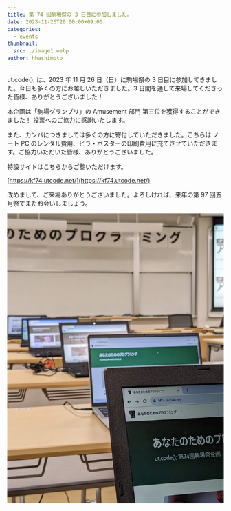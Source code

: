 ```yaml
---
title: 第 74 回駒場祭の 3 日目に参加しました。
date: 2023-11-26T20:00:00+09:00
categories:
  - events
thumbnail:
  src: ./image1.webp
author: hhashimoto
---
```


ut.code(); は、2023 年 11 月 26 日（日）に駒場祭の 3 日目に参加してきました。今日も多くの方にお越しいただきました。3 日間を通して来場してくださった皆様、ありがとうございました！

本企画は「駒場グランプリ」の Amusement 部門 第三位を獲得することができました！ 投票へのご協力に感謝いたします。

また、カンパにつきましては多くの方に寄付していただきました。こちらは ノート PC のレンタル費用、ビラ・ポスターの印刷費用に充てさせていただきます。ご協力いただいた皆様、ありがとうございました。

特設サイトはこちらからご覧いただけます。

[https://kf74.utcode.net/](https://kf74.utcode.net/)

改めまして、ご来場ありがとうございました。よろしければ、来年の第 97 回五月祭でまたお会いしましょう。

![並ぶパソコンの様子](./image2.webp)
